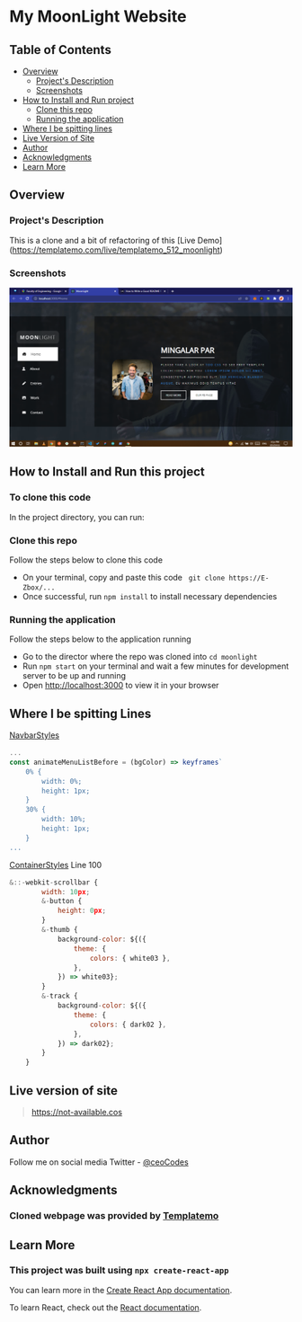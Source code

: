 # My MoonLight Website

## Table of Contents

-   [Overview](#overview)
    -   [Project's Description](#project-description)
    -   [Screenshots](#screenshot)
-   [How to Install and Run project](#how-to-install-and-this-project)
    -   [Clone this repo](#to-clone-this-repo)
    -   [Running the application](#running-the-application)
-   [Where I be spitting lines](#where-i-be-spitting-lines)
-   [Live Version of Site](#live-version-of-site)
-   [Author](#author)
-   [Acknowledgments](#acknowledgements)
-   [Learn More](#learn-more)

## Overview

### Project's Description

This is a clone and a bit of refactoring of this [Live Demo] (https://templatemo.com/live/templatemo_512_moonlight)

### Screenshots

![Inside the project](./public/screenshots/01.png)

## How to Install and Run this project

### To clone this code

In the project directory, you can run:

### Clone this repo

Follow the steps below to clone this code

-   On your terminal, copy and paste this code ` git clone https://E-Zbox/...`
-   Once successful, run `npm install` to install necessary dependencies

### Running the application

Follow the steps below to the application running

-   Go to the director where the repo was cloned into `cd moonlight`
-   Run `npm start` on your terminal and wait a few minutes for development server to be up and running
-   Open [http://localhost:3000](http://localhost:3000) to view it in your browser

## Where I be spitting Lines

[NavbarStyles](./src/components/Styles/Navbar/index.jsx)

```js
...
const animateMenuListBefore = (bgColor) => keyframes`
    0% {
        width: 0%;
        height: 1px;
    }
    30% {
        width: 10%;
        height: 1px;
    }
...
```

[ContainerStyles](./src/components/Styles/Other/Container.jsx)
Line 100

```js
&::-webkit-scrollbar {
        width: 10px;
        &-button {
            height: 0px;
        }
        &-thumb {
            background-color: ${({
                theme: {
                    colors: { white03 },
                },
            }) => white03};
        }
        &-track {
            background-color: ${({
                theme: {
                    colors: { dark02 },
                },
            }) => dark02};
        }
    }
```

## Live version of site

> https://not-available.cos

## Author

Follow me on social media
Twitter - [@ceoCodes](https://www.twitter.com/ceocodes)

## Acknowledgments

### Cloned webpage was provided by [Templatemo](https://templatemo.com/)

## Learn More

### This project was built using `npx create-react-app`

You can learn more in the [Create React App documentation](https://facebook.github.io/create-react-app/docs/getting-started).

To learn React, check out the [React documentation](https://reactjs.org/).
